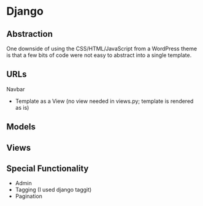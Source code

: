 # Django

## Abstraction

One downside of using the CSS/HTML/JavaScript from a WordPress theme is that a few bits of code were not easy to abstract into a single template. 

## URLs

Navbar
* Template as a View (no view needed in views.py; template is rendered as is)

## Models

## Views

## Special Functionality

* Admin
* Tagging (I used django taggit)
* Pagination
